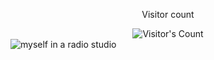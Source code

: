 <div align="center"> 
  <p>Visitor count</p>
  <img src="https://profile-counter.glitch.me/{TJsohn}/count.svg" alt="Visitor's Count" />
</div>

<img src="https://github.com/{TJsohn}/{TJsohn}/blob/main/github_profile.jpg" alt="myself in a radio studio">
